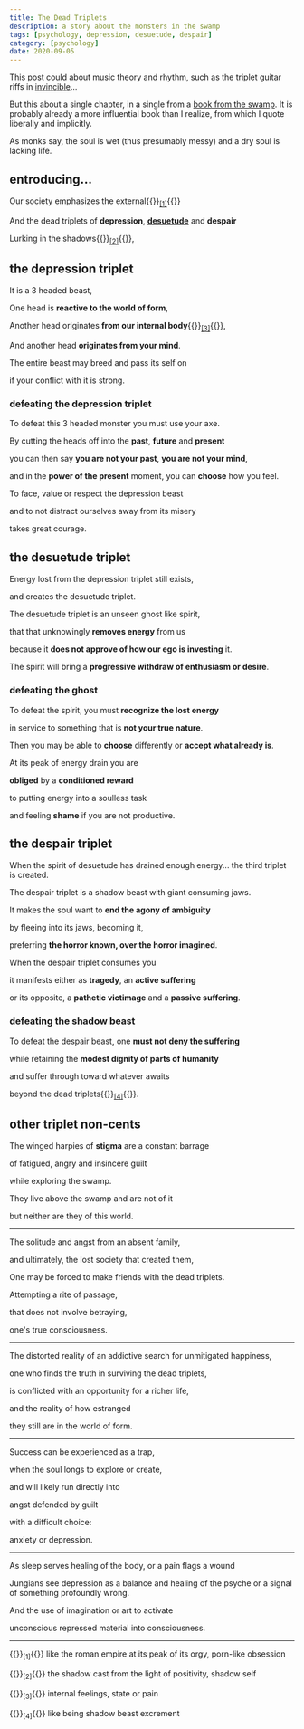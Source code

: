 ```yaml
---
title: The Dead Triplets
description: a story about the monsters in the swamp
tags: [psychology, depression, desuetude, despair]
category: [psychology]
date: 2020-09-05
---
```


This post could about music theory and rhythm, such as the triplet guitar riffs in [invincible](https://www.youtube.com/watch?v=hxsld16TjSU)...

But this about a single chapter, in a single from a [book from the swamp](https://www.amazon.ca/dp/0919123740/ref=cm_sw_em_r_mt_dp_OgrvFbQY1J529).  It is probably already a more influential book than I realize, from which I quote liberally and implicitly.

As monks say, the soul is wet (thus presumably messy) and a dry soul is lacking life. 

## entroducing...

Our society emphasizes the external{{<rawhtml>}}<sub><a href="#external-society">[1]</a></sub>{{</rawhtml>}}

And the dead triplets of **depression**, **[desuetude](https://www.merriam-webster.com/dictionary/desuetude)** and **despair**

Lurking in the shadows{{<rawhtml>}}<sub><a href="#shadow-self">[2]</a></sub>{{</rawhtml>}},

## the depression triplet 

It is a 3 headed beast,

One head is **reactive to the world of form**,

Another head originates **from our internal body**{{<rawhtml>}}<sub><a href="#internal-body">[3]</a></sub>{{</rawhtml>}},

And another head **originates from your mind**.

The entire beast may breed and pass its self on

if your conflict with it is strong.

### defeating the depression triplet

To defeat this 3 headed monster you must use your axe.

By cutting the heads off into the **past**, **future** and **present**

you can then say **you are not your past**, **you are not your mind**, 

and in the **power of the present** moment, you can **choose** how you feel.

To face, value or respect the depression beast

and to not distract ourselves away from its misery

takes great courage.

## the desuetude triplet

Energy lost from the depression triplet still exists,

and creates the desuetude triplet.

The desuetude triplet is an unseen ghost like spirit,

that that unknowingly **removes energy** from us

because it **does not approve of how our ego is investing** it.

The spirit will bring a **progressive withdraw of enthusiasm or desire**.

### defeating the ghost

To defeat the spirit, you must **recognize the lost energy**

in service to something that is **not your true nature**.

Then you may be able to **choose** differently or **accept what already is**.

At its peak of energy drain you are

**obliged** by a **conditioned reward**

to putting energy into a soulless task

and feeling **shame** if you are not productive.


## the despair triplet

When the spirit of desuetude has drained enough energy... the third triplet is created.

The despair triplet is a shadow beast with giant consuming jaws.

It makes the soul want to **end the agony of ambiguity**

by fleeing into its jaws, becoming it,

preferring **the horror known, over the horror imagined**.

When the despair triplet consumes you

it manifests either as **tragedy**, an **active suffering**

or its opposite, a **pathetic victimage** and a **passive suffering**.

### defeating the shadow beast

To defeat the despair beast, one **must not deny the suffering**

while retaining the **modest dignity of parts of humanity**

and suffer through toward whatever awaits

beyond the dead triplets{{<rawhtml>}}<sub><a href="#shadow-poop">[4]</a></sub>{{</rawhtml>}}.


## other triplet non-cents

The winged harpies of **stigma** are a constant barrage

of fatigued, angry and insincere guilt

while exploring the swamp.

They live above the swamp and are not of it

but neither are they of this world.

---

The solitude and angst from an absent family,

and ultimately, the lost society that created them,

One may be forced to make friends with the dead triplets.

Attempting a rite of passage,

that does not involve betraying,

one's true consciousness.

---

The distorted reality of an addictive search for unmitigated happiness,

one who finds the truth in surviving the dead triplets,

is conflicted with an opportunity for a richer life,

and the reality of how estranged

they still are in the world of form.

---

Success can be experienced as a trap,

when the soul longs to explore or create,

and will likely run directly into

angst defended by guilt

with a difficult choice:

anxiety or depression.

---

As sleep serves healing of the body, or a pain flags a wound

Jungians see depression as a balance and healing of the psyche or a signal of something profoundly wrong.

And the use of imagination or art to activate

unconscious repressed material into consciousness.

---

{{<rawhtml>}}<sub><a name="external-society">[1]</a></sub>{{</rawhtml>}} like the roman empire at its peak of its orgy, porn-like obsession</a>

{{<rawhtml>}}<sub><a name="shadow-self">[2]</a></sub>{{</rawhtml>}} the shadow cast from the light of positivity, shadow self

{{<rawhtml>}}<sub><a name="internal-body">[3]</a></sub>{{</rawhtml>}} internal feelings, state or pain

{{<rawhtml>}}<sub><a name="shadow-poop">[4]</a></sub>{{</rawhtml>}} like being shadow beast excrement